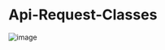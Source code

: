 # Api-Request-Classes

![image](https://user-images.githubusercontent.com/111492589/230240088-1f1705d0-11d7-4666-bbab-0c32b8fe959f.png)

